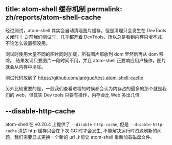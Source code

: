 title: atom-shell 缓存机制
permalink: zh/reports/atom-shell-cache
---

经过测试，atom-shell 其实会自动清理图片缓存。但是清理只会发生在 DevTools 关闭时！
之前我们测试时，几乎都开着 DevTools，所以总是看到内存只增不减，不论怎么设置都没用。

测试时使用大量不同的图片同时加载，所有图片都放到 dom 里然后再从 dom 移除。
结果发现只要图片一段时间不用，并且 atom-shell 正要响应用户操作，图片就会从内存中清除。

测试代码放到了 https://github.com/jareguo/test-atom-shell-cache

另外比较重要的是，一般我们查看进程的时候都会认为内存占的最多的那个就是我们的 web，但其实 Dev tools 只要有操作，内存会比 Web 多出几倍.

## --disable-http-cache

atom-shell 在 v0.20.4 上提供了 `--disable-http-cache`, 但是 `--disable-http-cache` 
清楚 http 缓存只会在下次 GC 时才会发生, 不能解决运行时资源刷新的问题，我们需要显式更换一个新的 url 才能让 atom-shell 重新加载磁盘文件。